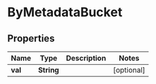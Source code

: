 

# ByMetadataBucket

## Properties

Name | Type | Description | Notes
------------ | ------------- | ------------- | -------------
**val** | **String** |  |  [optional]



